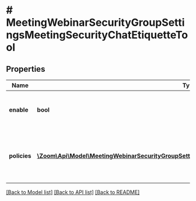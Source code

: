 # # MeetingWebinarSecurityGroupSettingsMeetingSecurityChatEtiquetteTool

## Properties

Name | Type | Description | Notes
------------ | ------------- | ------------- | -------------
**enable** | **bool** | Whether the **Chat Etiquette Tool** is enabled. | [optional]
**policies** | [**\Zoom\Api\Model\MeetingWebinarSecurityGroupSettingsMeetingSecurityChatEtiquetteToolPoliciesInner[]**](MeetingWebinarSecurityGroupSettingsMeetingSecurityChatEtiquetteToolPoliciesInner.md) | Information about the defined **Chat Etiquette Tool** policies. | [optional]

[[Back to Model list]](../../README.md#models) [[Back to API list]](../../README.md#endpoints) [[Back to README]](../../README.md)
